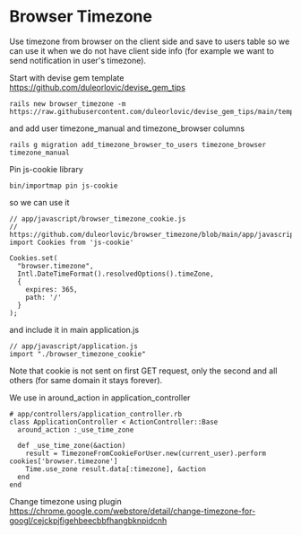 # Browser Timezone

Use timezone from browser on the client side and save to users table so we can
use it when we do not have client side info (for example we want to send
notification in user's timezone).

Start with devise gem template
https://github.com/duleorlovic/devise_gem_tips
```
rails new browser_timezone -m https://raw.githubusercontent.com/duleorlovic/devise_gem_tips/main/template.rb
```

and add user timezone_manual and timezone_browser columns
```
rails g migration add_timezone_browser_to_users timezone_browser timezone_manual
```

Pin js-cookie library
```
bin/importmap pin js-cookie
```
so we can use it
```
// app/javascript/browser_timezone_cookie.js
// https://github.com/duleorlovic/browser_timezone/blob/main/app/javascript/browser_timezone_cookie.js
import Cookies from 'js-cookie'

Cookies.set(
  "browser.timezone",
  Intl.DateTimeFormat().resolvedOptions().timeZone,
  {
    expires: 365,
    path: '/'
  }
);
```

and include it in main application.js
```
// app/javascript/application.js
import "./browser_timezone_cookie"
```

Note that cookie is not sent on first GET request, only the second and all
others (for same domain it stays forever).

We use in around_action in application_controller
```
# app/controllers/application_controller.rb
class ApplicationController < ActionController::Base
  around_action :_use_time_zone

  def _use_time_zone(&action)
    result = TimezoneFromCookieForUser.new(current_user).perform cookies['browser.timezone']
    Time.use_zone result.data[:timezone], &action
  end
end
```

Change timezone using plugin https://chrome.google.com/webstore/detail/change-timezone-for-googl/cejckpjfigehbeecbbfhangbknpidcnh
